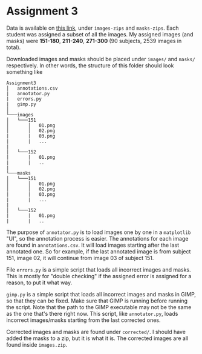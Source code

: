 # Assignment 3

Data is available on [this link](https://tinyurl.com/ibb-a3data), under `images-zips` and `masks-zips`. Each student was assigned a subset of all the images. My assigned images (and masks) were **151-180**, **211-240**, **271-300** (90 subjects, 2539 images in total).

Downloaded images and masks should be placed under `images/` and `masks/` respectively. In other words, the structure of this folder should look something like

```
Assignment3
│   annotations.csv
|   annotator.py
|   errors.py
|   gimp.py
│
└───images
│   └───151
│       │   01.png
│       │   02.png
|       |   03.png
|       |   ...
|   
│   └───152
|       |   01.png
|       |   ..
|
└───masks
│   └───151
│       │   01.png
│       │   02.png
|       |   03.png
|       |   ...
|
│   └───152
|       |   01.png
|       |   ..
```

The purpose of `annotator.py` is to load images one by one in a `matplotlib` "UI", so the annotation process is easier. The annotations for each image are found in `annotations.csv`. It will load images starting after the last annotated one. So for example, if the last annotated image is from subject 151, image 02, it will continue from image 03 of subject 151.

File `errors.py` is a simple script that loads all incorrect images and masks. This is mostly for "double checking" if the assigned error is assigned for a reason, to put it what way.

`gimp.py` is a simple script that loads all incorrect images and masks in GIMP, so that they can be fixed. Make sure that GIMP is running before running the script. Note that the path to the GIMP executable may not be the same as the one that's there right now. This script, like `annotator.py`, loads incorrect images/masks starting from the last corrected ones.

Corrected images and masks are found under `corrected/`. I should have added the masks to a zip, but it is what it is. The corrected images are all found inside `images.zip`.
